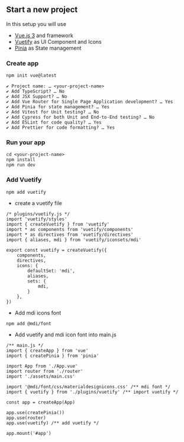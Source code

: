 ## Start a new project
In this setup you will use 
- [Vue.js 3](https://vuejs.org/guide/introduction.html) and framework
- [Vuetify](https://vuetifyjs.com/en/getting-started/installation/) as UI Component and Icons
- [Pinia](https://pinia.vuejs.org/introduction.html) as State management
### Create app
```sh
npm init vue@latest
```
```
✔ Project name: … <your-project-name>
✔ Add TypeScript? … No
✔ Add JSX Support? … No
✔ Add Vue Router for Single Page Application development? … Yes
✔ Add Pinia for state management? … Yes
✔ Add Vitest for Unit testing? … No
✔ Add Cypress for both Unit and End-to-End testing? … No
✔ Add ESLint for code quality? … Yes
✔ Add Prettier for code formatting? … Yes
```
### Run your app
```
cd <your-project-name>
npm install
npm run dev
```
### Add Vuetify

```install
npm add vuetify
```
- create a vuetify file
```
/* plugins/vuetify.js */
import 'vuetify/styles'
import { createVuetify } from 'vuetify'
import * as components from 'vuetify/components'
import * as directives from 'vuetify/directives'
import { aliases, mdi } from 'vuetify/iconsets/mdi'

export const vuetify = createVuetify({
    components,
    directives,
    icons: {
        defaultSet: 'mdi',
        aliases,
        sets: {
            mdi,
        }
    },
})

```
- Add mdi icons font
```
npm add @mdi/font
```

- Add vuetify and mdi icon font into main.js
```
/** main.js */
import { createApp } from 'vue'
import { createPinia } from 'pinia'

import App from './App.vue'
import router from './router'
import './assets/main.css'

import '@mdi/font/css/materialdesignicons.css' /** mdi font */
import { vuetify } from './plugins/vuetify' /** import vuetify */

const app = createApp(App)

app.use(createPinia())
app.use(router)
app.use(vuetify) /** add vuetify */

app.mount('#app')
```